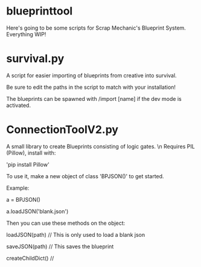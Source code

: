 # blueprinttool

Here's going to be some scripts for Scrap Mechanic's Blueprint System. Everything WIP!


# survival.py

A script for easier importing of blueprints from creative into survival.

Be sure to edit the paths in the script to match with your installation!

The blueprints can be spawned with /import [name] if the dev mode is activated.


# ConnectionToolV2.py

A small library to create Blueprints consisting of logic gates. \n
Requires PIL (Pillow), install with:

'pip install Pillow'


To use it, make a new object of class 'BPJSON()' to get started.

Example:

a = BPJSON()

a.loadJSON('blank.json')


Then you can use these methods on the object:

loadJSON(path) // This is only used to load a blank json 

saveJSON(path) // This saves the blueprint

createChildDict() // 
